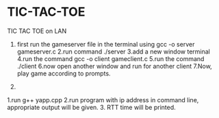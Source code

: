# TIC-TAC-TOE
TIC TAC TOE on LAN

1. first run the gameserver file in the terminal using gcc -o server gameserver.c
2.run command ./server 
3.add a new window terminal 
4.run the command gcc -o client gameclient.c
5.run the command ./client
6.now  open another window and run for another client
7.Now, play game according to prompts.

2) 
1.run g++ yapp.cpp
2.run program with ip address in command line, appropriate output will be given.
3. RTT time will be printed.
